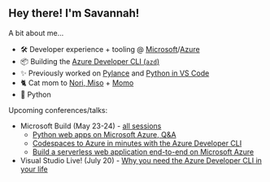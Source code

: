 
## Hey there! I'm Savannah!

A bit about me...
- 🛠 Developer experience + tooling @ [Microsoft](https://github.com/microsoft)/[Azure](https://github.com/azure/)
- 📦 Building the [Azure Developer CLI (`azd`)](https://github.com/azure/azure-dev)
- ✨ Previously worked on [Pylance](https://github.com/microsoft/pylance-release) and [Python in VS Code](https://github.com/microsoft/vscode-python)
- 🐈 Cat mom to [Nori, Miso](https://twitter.com/savostrowski/status/1559183067792650243) + [Momo](https://twitter.com/savostrowski/status/1572073421164650496)
- 💖 Python


Upcoming conferences/talks:
- Microsoft Build (May 23-24) - [all sessions](https://build.microsoft.com/en-US/sessions?search=savannah+ostrowski)
  - [Python web apps on Microsoft Azure, Q&A](https://build.microsoft.com/en-US/sessions/15974ac4-9aae-4bb2-9430-1bf42fb47d2d?source=sessions)
  - [Codespaces to Azure in minutes with the Azure Developer CLI](https://build.microsoft.com/en-US/sessions/f71571ba-8dcc-4707-bc9f-f0c66b388bec?source=sessions)
  - [Build a serverless web application end-to-end on Microsoft Azure](https://build.microsoft.com/en-US/sessions/f249ceaa-aa9d-473a-891d-d0dca6cb4191?source=sessions)
- Visual Studio Live! (July 20) - [Why you need the Azure Developer CLI in your life](http://www2.vslive.com/Events/MicrosoftHQ-2023/Sessions/Thursday/VH13-Fast-Focus-Why-you-need-the-Azure-Dev-CLI.aspx)
